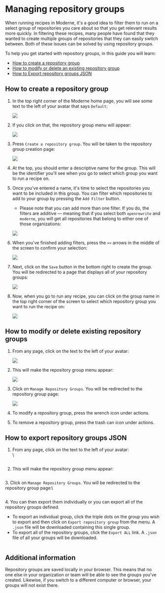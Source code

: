 # Managing repository groups

When running recipes in Moderne, it's a good idea to filter them to run on a select group of repositories you care about so that you get relevant results more quickly. In filtering these recipes, many people have found that they wanted to create multiple groups of repositories that they can easily switch between. Both of these issues can be solved by using repository groups.

To help you get started with repository groups, in this guide you will learn:

* [How to create a repository group](managing-repository-groups.md#how-to-create-a-repository-group)
* [How to modify or delete an existing repository group](managing-repository-groups.md#how-to-modify-or-delete-existing-repository-groups)
* [How to Export repository groups JSON](managing-repository-groups.md#how-to-export-repository-groups-json)

## How to create a repository group

1.  In the top right corner of the Moderne home page, you will see some text to the left of your avatar that says `Default`:

    ![](../.gitbook/assets/repo-group-1.png)
2.  If you click on that, the repository group menu will appear:

    ![](../.gitbook/assets/repo-group-2.png)
3.  Press `Create a repository group`. You will be taken to the repository group creation page:

    ![](../.gitbook/assets/repo-group-3.png)
4. At the top, you should enter a descriptive name for the group. This will be the identifier you'll see when you go to select which group you want to run a recipe on.
5.  Once you've entered a name, it's time to select the repositories you want to be included in this group. You can filter which repositories to add to your group by pressing the `Add Filter` button.

    * Please note that you can add more than one filter. If you do, the filters are additive — meaning that if you select both `openrewrite` and `moderne`, you will get all repositories that belong to either one of those organizations:

    ![](../.gitbook/assets/repo-group-5.png)
6.  When you've finished adding filters, press the `>>` arrows in the middle of the screen to confirm your selection:

    ![](../.gitbook/assets/repo-group-6.png)
7.  Next, click on the `Save` button in the bottom right to create the group. You will be redirected to a page that displays all of your repository groups:

    ![](../.gitbook/assets/repo-group-7.png)
8.  Now, when you go to run any recipe, you can click on the group name in the top right corner of the screen to select which repository group you want to run the recipe on:

    ![](../.gitbook/assets/repo-group-8.png)

## How to modify or delete existing repository groups

1.  From any page, click on the text to the left of your avatar:

    ![](../.gitbook/assets/repo-group-1.png)
2.  This will make the repository group menu appear:

    ![](../.gitbook/assets/repo-group-8.png)
3.  Click on `Manage Repository Groups`. You will be redirected to the repository group page:

    ![](../.gitbook/assets/repo-group-7.png)
4. To modify a repository group, press the wrench icon under actions.
5. To remove a repository group, press the trash can icon under actions.

## How to export repository groups JSON

1.  From any page, click on the text to the left of your avatar:\
    \


    <figure><img src="../.gitbook/assets/image (15).png" alt=""><figcaption></figcaption></figure>


2. This will make the repository group menu appear:

<figure><img src="../.gitbook/assets/image (5).png" alt=""><figcaption></figcaption></figure>

3\. Click on `Manage Repository Groups`. You will be redirected to the repository group page:\


<figure><img src="../.gitbook/assets/image (23).png" alt=""><figcaption></figcaption></figure>

4\. You can then export them individually or you can export all of the repository groups defined.&#x20;



* To export an individual group, click the triple dots on the group you wish to export and then click on `Export repository group` from the menu. A `.json` file will be downloaded containing this single group.
* To export all of the repository groups, click the `Export ALL` link. A `.json` file of all your groups will be downloaded.

<figure><img src="../.gitbook/assets/Screenshot 2023-01-10 at 3.02.42 PM.png" alt=""><figcaption></figcaption></figure>

## Additional information

Repository groups are saved locally in your browser. This means that no one else in your organization or team will be able to see the groups you've created. Likewise, if you switch to a different computer or browser, your groups will not exist there.

